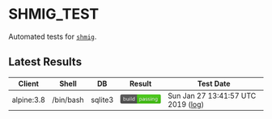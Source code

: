 SHMIG_TEST
=================

Automated tests for [`shmig`](https://github.com/mbucc/shmig/blob/master/shmig).


Latest Results
-----------------

| Client | Shell | DB  | Result | Test Date |
| ------ | ----- | --- | ------ | --------- |
| alpine:3.8 | /bin/bash | sqlite3 | ![](https://raw.githubusercontent.com/mbucc/shmig_test/master/badges/alpine-3.8-bash-sqlite3.png?1548596517) | Sun Jan 27 13:41:57 UTC 2019 ([log](https://raw.githubusercontent.com/mbucc/shmig_test/master/logs/alpine-3.8-bash-sqlite3.out?1548596517)) |
